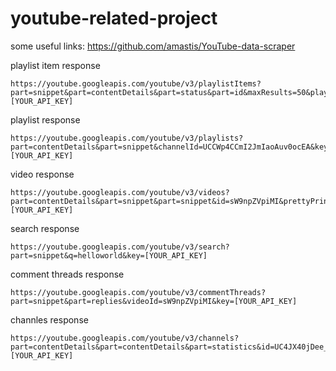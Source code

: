 # youtube-related-project

some useful links:
https://github.com/amastis/YouTube-data-scraper

playlist item response
```
https://youtube.googleapis.com/youtube/v3/playlistItems?part=snippet&part=contentDetails&part=status&part=id&maxResults=50&playlistId=PLdPBL8cOjdzWQOdmxe6jhA5bhiKtxW0Oj&key=[YOUR_API_KEY]
```

playlist response
```
https://youtube.googleapis.com/youtube/v3/playlists?part=contentDetails&part=snippet&channelId=UCCWp4CCmI2JmIaoAuv0ocEA&key=[YOUR_API_KEY]
```

video response
```
https://youtube.googleapis.com/youtube/v3/videos?part=contentDetails&part=snippet&part=snippet&id=sW9npZVpiMI&prettyPrint=true&key=[YOUR_API_KEY]
```
search response
```
https://youtube.googleapis.com/youtube/v3/search?part=snippet&q=helloworld&key=[YOUR_API_KEY]
```
comment threads response
```
https://youtube.googleapis.com/youtube/v3/commentThreads?part=snippet&part=replies&videoId=sW9npZVpiMI&key=[YOUR_API_KEY]
```
channles response
```
https://youtube.googleapis.com/youtube/v3/channels?part=contentDetails&part=contentDetails&part=statistics&id=UC4JX40jDee_tINbkjycV4Sg&key=[YOUR_API_KEY]
```

